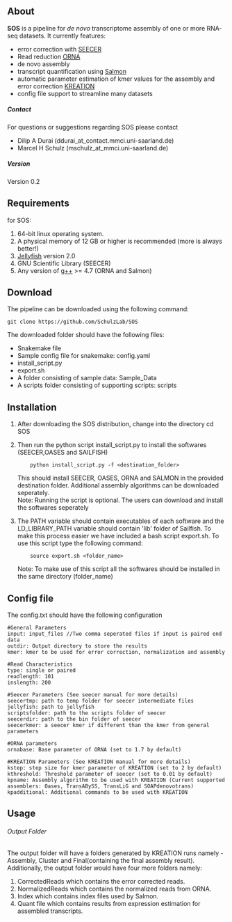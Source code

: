 ## About
**SOS** is a pipeline for *de novo* transcriptome assembly of one or more RNA-seq datasets.
It currently features:
* error correction with [SEECER](http://sb.cs.cmu.edu/seecer/)
* Read reduction [ORNA](https://github.com/SchulzLab/ORNA)
* de novo assembly
* transcript quantification using [Salmon](https://github.com/COMBINE-lab/salmon)
* automatic parameter estimation of kmer values for the assembly and error correction [KREATION](https://github.com/SchulzLab/KREATION)
* config file support to streamline many datasets

##### Contact
For questions or suggestions regarding SOS please contact

* Dilip A Durai (ddurai_at_contact.mmci.uni-saarland.de)
* Marcel H Schulz (mschulz_at_mmci.uni-saarland.de)

##### Version
Version 0.2

## Requirements
for SOS:

1.	64-bit linux operating system. 
2.	A physical memory of 12 GB or higher is recommended (more is always better!)
3.	[Jellyfish](http://www.cbcb.umd.edu/software/jellyfish/) version 2.0  
4.	GNU Scientific Library (SEECER)
5.  Any version of [g++](gcc.gnu.org) >= 4.7 (ORNA and Salmon)


## Download
The pipeline can be downloaded using the following command:

    git clone https://github.com/SchulzLab/SOS

The downloaded folder should have the following files:

* Snakemake file
* Sample config file for snakemake: config.yaml
* install_script.py	
* export.sh
* A folder consisting of sample data: Sample_Data
* A scripts folder consisting of supporting scripts: scripts

## Installation

1.	After downloading the SOS distribution, change into the directory
		cd SOS

2.	Then run the python script install_script.py to install the softwares (SEECER,OASES and SAILFISH)
	```
		python install_script.py -f <destination_folder>
	```
	This should install SEECER, OASES, ORNA and SALMON in the provided destination folder. Additional assembly algorithms can be downloaded seperately.  
	Note: Running the script is optional. The users can download and install the softwares seperately  

3.	The PATH variable should contain executables of each software and the LD_LIBRARY_PATH variable should contain 'lib' folder of Sailfish.
	To make this process easier we have included a bash script export.sh. To use this script type the following command:
	```
		source export.sh <folder_name>
	```
	Note: To make use of this script all the softwares should be installed in the same directory (folder_name)

## Config file
The config.txt should have the following configuration
```
#General Parameters
input: input_files //Two comma seperated files if input is paired end data
outdir: Output directory to store the results 
kmer: kmer to be used for error correction, normalization and assembly

#Read Characteristics
type: single or paired 
readlength: 101  
inslength: 200

#Seecer Parameters (See seecer manual for more details)
seecertmp: path to temp folder for seecer intermediate files
jellyfish: path to jellyfish
scriptsfolder: path to the scripts folder of seecer
seecerdir: path to the bin folder of seecer
seecerkmer: a seecer kmer if different than the kmer from general parameters

#ORNA parameters
ornabase: Base parameter of ORNA (set to 1.7 by default)

#KREATION Parameters (See KREATION manual for more details)
kstep: step size for kmer parameter of KREATION (set to 2 by default)
kthreshold: Threshold parameter of seecer (set to 0.01 by default)
kpname: Assembly algorithm to be used with KREATION (Current supported assemblers: Oases, TransABySS, TransLiG and SOAPdenovotrans)
kpadditional: Additional commands to be used with KREATION 
```

## Usage


###### Output Folder
The output folder will have a folders generated by KREATION runs namely - Assembly, Cluster and Final(containing the final assembly result). Additionally, the output folder would have four more folders namely: 
1.	CorrectedReads which contains the error corrected reads.
2.	NormalizedReads which contains the normalized reads from ORNA. 
3.	Index which contains index files used by Salmon. 
4.	Quant file which contains results from expression estimation for assembled transcripts.
